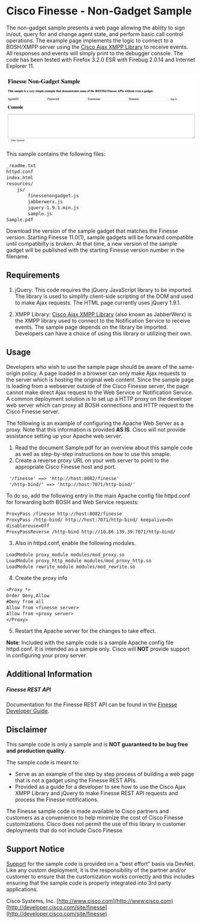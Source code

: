 # Cisco Finesse - Non-Gadget Sample
The non-gadget sample presents a web page allowing the ability to sign in/out, query for and change agent state, and perform basic call control operations. The example page implements the logic to connect to a BOSH/XMPP server using the [Cisco Ajax XMPP Library](http://developer.cisco.com/site/im-and-presence) to receive events. All responses and events will simply print to the debugger console. The code has been tested with Firefox 3.2.0 ESR with Firebug 2.0.14 and Internet Explorer 11.

![Sample Gadget Screenshot](Screenshot.png)

This sample contains the following files:

	_readme.txt
    httpd.conf
    index.html
    resources/
    	js/
        	finessenongadget.js
            jabberwerx.js
            jquery-1.9.1.min.js
            sample.js
	Sample.pdf

Download the version of the sample gadget that matches the Finesse version. Starting Finesse 11.0(1), sample gadgets will be forward compatible until compatibilty is broken. At that time, a new version of the sample gadget will be published with the starting Finesse version number in the filename.

## Requirements
1. jQuery: This code requires the jQuery JavaScript library to be imported. The library is used to simplify client-side scripting of the DOM and used to make Ajax requests. The HTML page currently uses jQuery 1.9.1.

2. XMPP Library: [Cisco Ajax XMPP Library](http://developer.cisco.com/site/im-and-presence) (also known as JabberWerx) is the XMPP library used to connect to the Notification Service to receive events. The sample page depends on the library be imported. Developers can have a choice of using this library or utilizing their own.

## Usage
Developers who wish to use the sample page should be aware of the same-origin policy. A page loaded in a browser can only make Ajax requests to the server which is hosting the original web content. Since the sample page is loading from a webserver outside of the Cisco Finesse server, the page cannot make direct Ajax request to the Web Service or Notification Service. A common deployment solution is to set up a HTTP proxy on the developer web server which can proxy all BOSH connections and HTTP request to the Cisco Finesse server.

The following is an example of configuring the Apache Web Server as a proxy. Note that this information is provided **AS IS**. Cisco will not provide assistance setting up your Apache web server.

1. Read the document Sample.pdf for an overview about this sample code as well as step-by-step instructions on how to use this smaple.
2. Create a reverse proxy URL on your web server to point to the appropriate Cisco Finesse host and port.
```
 '/finesse' ==> 'http://host:8082/finesse'
 '/http-bind/' ==> 'http://host:7071/http-bind/'
```
To do so, add the following entry in the main Apache config file httpd.conf for forwarding both BOSH and Web Service requests:
```
ProxyPass /finesse http://host:8082/finesse
ProxyPass /http-bind/ http://host:7071/http-bind/ keepalive=On
disablereuse=Off
ProxyPassReverse /http-bind http://10.86.139.39:7071/http-bind/
```
3. Also in httpd.conf, enable the following modules.
```
LoadModule proxy_module modules/mod_proxy.so
LoadModule proxy_http_module modules/mod_proxy_http.so
LoadModule rewrite_module modules/mod_rewrite.so
```
4. Create the proxy info
```
<Proxy *>
Order Deny,Allow
#Deny from all
Allow from <finesse server>
Allow from <proxy server>
</Proxy>
```
5. Restart the Apache server for the changes to take effect.

**Note**: Included with the sample code is a sample Apache config file httpd.conf. It is intended as a sample only. Cisco will **NOT** provide support in configuring your proxy server.

## Additional Information
##### Finesse REST API
Documentation for the Finesse REST API can be found in the [Finesse Developer Guide](http://developer.cisco.com/site/finesse/documents/dev-guide).

## Disclaimer
This sample code is only a sample and is **NOT guaranteed to be bug free and production quality**.

The sample code is meant to:
- Serve as an example of the step by step process of building a web page that is not a gadget using the Finesse REST APIs.
- Provided as a guide for a developer to see how to use the Cisco Ajax XMPP Library and
jQuery to make Finesse REST API requests and process the Finesse notifications.

The Finesse sample code is made available to Cisco partners and customers as a convenience to help minimize the cost of Cisco Finesse customizations. Cisco does not permit the use of this library in customer deployments that do not include Cisco Finesse.

## Support Notice
[Support](http://developer.cisco.com/site/devnet/support) for the sample code is provided on a "best effort" basis via DevNet. Like any custom deployment, it is the responsibility of the partner and/or customer to ensure that the customization works correctly and this includes ensuring that the sample code is properly integrated into 3rd party applications.

Cisco Systems, Inc.
[http://www.cisco.com](http://www.cisco.com)
[http://developer.cisco.com/site/finesse](http://developer.cisco.com/site/finesse)